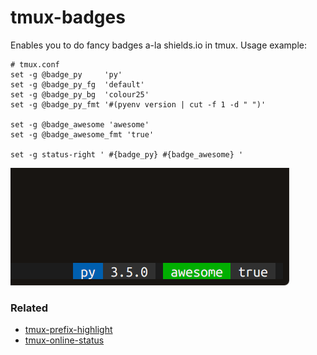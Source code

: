 # tmux-badges

Enables you to do fancy badges a-la shields.io in tmux.
Usage example:

```
# tmux.conf
set -g @badge_py     'py'
set -g @badge_py_fg  'default'
set -g @badge_py_bg  'colour25'
set -g @badge_py_fmt '#(pyenv version | cut -f 1 -d " ")'

set -g @badge_awesome 'awesome'
set -g @badge_awesome_fmt 'true'

set -g status-right ' #{badge_py} #{badge_awesome} '
```

![sec(c)](screenshot.png)

### Related

 - [tmux-prefix-highlight](https://github.com/tmux-plugins/tmux-prefix-highlight)
 - [tmux-online-status](https://github.com/tmux-plugins/tmux-online-status)
